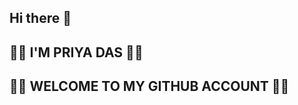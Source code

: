 ## Hi there 👋

## 🦋🦋 I'M PRIYA DAS 🦋🦋
## 🌻🌹 WELCOME TO MY GITHUB ACCOUNT 🌻🌹



<!--
**priyadas03/priyadas03** is a ✨ _special_ ✨ repository because its `README.md` (this file) appears on your GitHub profile.

Here are some ideas to get you started:

- 🔭 I’m currently working on ...
- 🌱 I’m currently learning ...
- 👯 I’m looking to collaborate on ...
- 🤔 I’m looking for help with ...
- 💬 Ask me about ...
- 📫 How to reach me: ...
- 😄 Pronouns: ...
- ⚡ Fun fact: ...
-->
